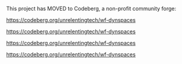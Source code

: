 This project has MOVED to Codeberg, a non-profit community forge:

https://codeberg.org/unrelentingtech/wf-dynspaces

https://codeberg.org/unrelentingtech/wf-dynspaces

https://codeberg.org/unrelentingtech/wf-dynspaces

https://codeberg.org/unrelentingtech/wf-dynspaces
